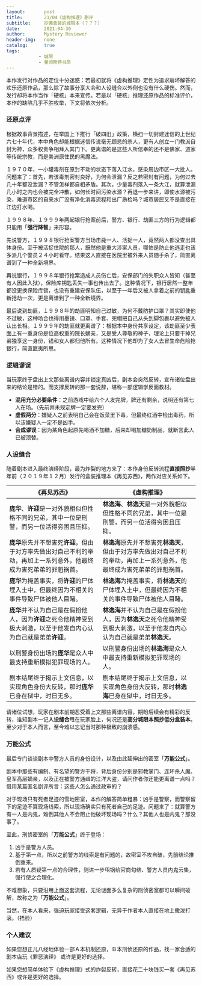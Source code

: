 ```yaml
---
layout:       post
title:        21/04《虚构推理》剧评
subtitle:     抄袭盒装的城限本（？？？）
date:         2021-04-30
author:       Mystery Reviewer
header-img:   none
catalog:      true
tags:
            - 城限
            - 曼彻斯特书局
---
```


本作发行对作品的定位十分迷惑：若最初就将《虚构推理》定性为追求崩坏解答的欢乐还原作品，那么除了故事分享大会和人设缝合以外倒也没有什么硬伤。然而，发行却将本作当作「硬核」本来宣传。若是以「硬核」推理还原作品的标准评价，本作的缺陷几乎不胜枚举，下文将依次分析。

### 还原点评 

根据故事背景描述，在举国上下推行「破四旧」政策，横扫一切封建迷信的上世纪六七十年代，本中角色却能根据迷信传说毫无顾忌的杀人，更有人创立一门教派自封为神，众多权贵争相拜入其门下。更离谱的是这些人所信奉的还不是佛家、道家等传统宗教，而是美洲原住民的黑魔法。

１９７０年，一小罐毒剂在原封不动的状态下落入江水，感染周边市区一大批人。问题来了：首先，若该毒剂密封良好，为何会泄漏？反之若密封有问题，为何过去几十年都没泄漏？不管怎样都自相矛盾。其次，少量毒剂落入一条大江，就算泄漏几小时之内也会被完全冲散，如何长时间污染水源？再退一步来讲，即使水源被污染，难道市区的自来水厂没有净化消毒流程和出厂质检吗？城市居民又不是直接在江边打水喝。

１９９８年、１９９９年两起银行抢案前后，警方、银行、劫匪三方的行为逻辑都只能用「**强行降智**」来形容。

先说警方，１９９８银行抢案警方当场击毙一人、活捉一人，竟然两人都没查出具体身份。至于被活捉住院的那人，既然他是重大涉案人员，哪怕是防止他逃走也该多派几个警员２４小时看守。结果这人直接在医院里被外来人员随手杀了，简直离谱到了一种全新境界。

再说银行，１９９８年银行抢案造成人员伤亡后，安保部门的失职众人皆知（甚至有人因此入狱），保险库钥匙丢失一事也传出去了。这种情况下，银行居然一整年都没更换保险库锁，也没有重建安保队伍，以至于一年后又被人拿着之前的钥匙重新抢劫一次，更是离谱到了一种全新境界。

最后说到劫匪，１９９８年的劫匪明知自己过敏，为何不戴防护口罩？其实即使他不过敏，这种场合也得用墨镜、口罩、手套、兜帽把自己从头到脚包裹以避免被人认出长相。１９９９年的劫匪就更离谱了：根据本中身份共享设定，该劫匪至少表面上有一重身份是位高权重的院长嫡亲，又是受人尊敬的神子，理论上只要干掉兄弟独享这一身份，钱和女人都归他所有。这种情况下他却为了女人去冒生命危险抢银行，简直匪夷所思。

### 逻辑谬误

当玩家终于盘出上文那些离谱内容并锁定真凶后，剧本会突然反转，宣布诸位盘出来的结论是错的。而支撑反转的那一套说辞，堪称一部逻辑学反面教材。

* **混用充分必要条件**：之前游戏中给六个人发完牌，牌还有剩余，说明还有第七人在场。（先前并未规定牌一定要发完）
* **虚假两分**：嫌疑人之前表明自己会在饭菜里下毒，但最终红酒中检出毒药，所以该嫌疑人一定不是凶手。
* **合成谬误**：因为某角色起原先喝酒不加糖，后来却喝加糖奶制品，就断言此人已被顶替。

### 人设缝合

随着剧本进入最终演绎阶段，最为炸裂的地方来了：本作身份反转流程**直接照抄**半年前（２０１９年１２月）发行的盒装推理本《再见苏西》，两作对应关系如下。

| 《再见苏西》                                                 | 《虚构推理》                                                 |
| ------------------------------------------------------------ | ------------------------------------------------------------ |
| **庞华**、**许迎**是一对外貌相似但性格不同的兄弟，其中一位是刑警，而另一位活得穷困且压抑。 | **林逸海**、**林逸天**是一对外貌相似但性格不同的兄弟，其中一位是刑警，而另一位活得穷困且压抑。 |
| **庞华**原先并不想害死**许迎**，但由于对方率先做出对自己不利的举动，再加上一系列意外，他最终成为害死弟弟的罪魁祸首。 | **林逸海**原先并不想害死**林逸天**，但由于对方率先做出对自己不利的举动，再加上一系列意外，他最终成为害死弟弟的罪魁祸首。 |
| **庞华**为掩盖事实，将**许迎**的尸体埋入土中，但最终因为不相关的事件导致尸体被他人目睹。 | **林逸海**为掩盖事实，将**林逸天**的尸体埋入土中，但最终因为不相关的事件导致尸体被他人目睹。 |
| **庞华**并不认为自己是在假扮他人，因为**许迎**之死令他精神受到极大刺激，以至于他发自内心认为自己就是弟弟**许迎**。 | **林逸海**并不认为自己是在假扮他人，因为**林逸天**之死令他精神受到极大刺激，以至于他发自内心认为自己就是弟弟**林逸天**。 |
| 以刑警身份出场的**庞华**是众人中最支持重新模拟犯罪现场的人。 | 以刑警身份出场的**林逸海**是众人中最支持重新模拟犯罪现场的人。 |
| 剧本结尾终于揭示上文信息，以实现角色身份大反转，那时**庞华**已身在狱中，时日无多。 | 剧本结尾终于揭示上文信息，以实现角色身份大反转，那时**林逸海**已身在狱中，时日无多。 |

请诸位试想，玩家在剧本前期忍受着上文那些离谱内容，期盼后续会有精彩的反转，谁知剧本一记**人设缝合**甩在玩家脸上，何况还是**高分城限本照抄低分盒装本**。至少对于本人而言，至今难以忘记当时那种极致的崩溃感。

### 万能公式

最后专门谈谈剧本中警方人员的身份设计，以及由此延伸出的密室「**万能公式**」。

剧本中那些有编制、有名望的警方干将，背后身份分别是邪教掌门、连环杀人魔、皇军高层嫡亲，以及正在被警方通缉的江洋大盗，请问作者你还能更离谱一点吗？借用某篇匿名剧评所言：这些人怎么通过政审的？

对于现场只有死者足迹的雪地密室，本作的解答简单粗暴：凶手是警察，而警察留下的足迹不算现场线索，所以现场确实只有死者自己的足迹。问题来了：就算警方有一人是内鬼，难倒其他人不会阻止他破坏现场吗？什么？其他人也是内鬼？那没事了。

至此，刑侦密室的「**万能公式**」终于登场：

1. 凶手是警方人员。
2. 基于第一点，所以之前警方的线索是有问题的，故密室不攻自破，先前结论推倒重来。
3. 若有人质疑第一点的合理性，则进一步甩锅给官商勾结、警方人员内鬼云集，强行使之合理化。

不难想象，只要沿用上面这套流程，无论谜面多么复杂的刑侦密室都可以瞬间破解，故称之为「**万能公式**」。

当然，在本人看来，强迫玩家接受这套逻辑，无异于作者本人直接在地上撒泼打滚。（捂脸）

### 个人建议

如果您想正儿八经地体验一部Ａ本机制还原，Ｂ本刑侦还原的作品，找一家合适的剧本店玩《罪恶演绎》 或许是更好的选择。

如果您想简单体验下《虚构推理》式的炸裂反转，直接花二十块钱买一套《再见苏西》或许是更好的选择。
